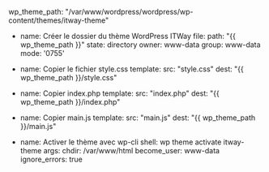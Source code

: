 wp_theme_path: "/var/www/wordpress/wordpress/wp-content/themes/itway-theme"

- name: Créer le dossier du thème WordPress ITWay
    file:
    path: "{{ wp_theme_path }}"
    state: directory
    owner: www-data
    group: www-data
    mode: '0755'

- name: Copier le fichier style.css
    template:
        src: "style.css"
        dest: "{{ wp_theme_path }}/style.css"


- name: Copier index.php
    template:
        src: "index.php"
        dest: "{{ wp_theme_path }}/index.php"

- name: Copier main.js
    template:
        src: "main.js"
        dest: "{{ wp_theme_path }}/main.js"

- name: Activer le thème avec wp-cli
    shell: wp theme activate itway-theme
    args:
    chdir: /var/www/html
    become_user: www-data
    ignore_errors: true
